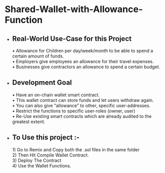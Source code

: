 # Shared-Wallet-with-Allowance-Function
- <h2>Real-World Use-Case for this Project</h2>
  • Allowance for Children per day/week/month to be able to spend a certain amount of funds. <br>
  • Employers give employees an allowance for their travel expenses. <br>
  • Businesses give contractors an allowance to spend a certain budget.<br>
- <h2>Development Goal</h2>
       • Have an on-chain wallet smart contract. <br>
       • This wallet contract can store funds and let users withdraw again. <br>
       • You can also give “allowance” to other, specific user-addresses.<br>
       • Restrict the functions to specific user-roles (owner, user)<br>
       • Re-Use existing smart contracts which are already audited to the greatest extent.<br>

- <h2>To Use this project :-</h2>
  <div>1) Go to Remix and Copy both the .sol files in the same folder<br>
  2) Then Hit Compile Wallet Contract.<br>
  3) Deploy The Contract<br>
  4) Use the Wallet Functions.<br></div>
